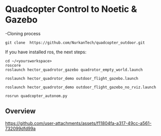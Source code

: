 # Quadcopter Control to Noetic & Gazebo

-Cloning process
```
git clone  https://github.com/NurkanTech/quadcopter_outdoor.git
```

If you have installed ros, the next steps:

```
cd ~/<yoursworkspace>
roscore
roslaunch hector_quadrotor_gazebo quadrotor_empty_world.launch
```
```
roslaunch hector_quadrotor_demo outdoor_flight_gazebo.launch
```
```
roslaunch hector_quadrotor_demo outdoor_flight_gazebo_no_rviz.launch
```
```
rosrun quadcopter_autonom.py
```

## Overview


https://github.com/user-attachments/assets/f11804fa-a317-49cc-a561-732099dfd99a

